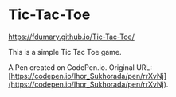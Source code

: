 # Tic-Tac-Toe
https://fdumary.github.io/Tic-Tac-Toe/

This is a simple Tic Tac Toe game.

A Pen created on CodePen.io. Original URL: [https://codepen.io/Ihor_Sukhorada/pen/rrXvNj](https://codepen.io/Ihor_Sukhorada/pen/rrXvNj).
